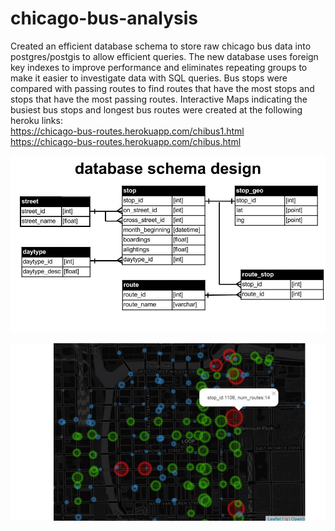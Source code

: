 # chicago-bus-analysis

Created an efficient database schema to store raw chicago bus data into postgres/postgis to allow efficient queries. The new database uses foreign key indexes to improve performance and eliminates repeating groups to make it easier to investigate data with SQL queries. Bus stops were compared with passing routes to find routes that have the most stops and stops that have the most passing routes.
Interactive Maps indicating the busiest bus stops and longest bus routes were created at the following heroku links: <br/>
https://chicago-bus-routes.herokuapp.com/chibus1.html <br/>
https://chicago-bus-routes.herokuapp.com/chibus.html <br/>

![alttag](https://github.com/harrydurbin/chicago-bus-analysis/blob/master/img/db_schema.jpg)

![alttag](https://github.com/harrydurbin/chicago-bus-analysis/blob/master/img/bus_stop_map.jpg)
